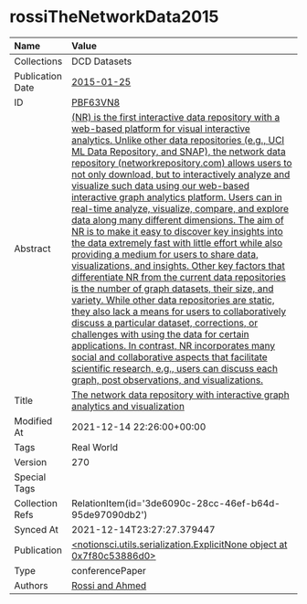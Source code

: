 # rossiTheNetworkData2015
| Name             | Value                                                                                                                                                                                                                                                                                                                                                                                                                                                                                                                                                                                                                                                                                                                                                                                                                                                                                                                                                                                                                                                                                                                                                                                                                                                                                               |
|:-----------------|:----------------------------------------------------------------------------------------------------------------------------------------------------------------------------------------------------------------------------------------------------------------------------------------------------------------------------------------------------------------------------------------------------------------------------------------------------------------------------------------------------------------------------------------------------------------------------------------------------------------------------------------------------------------------------------------------------------------------------------------------------------------------------------------------------------------------------------------------------------------------------------------------------------------------------------------------------------------------------------------------------------------------------------------------------------------------------------------------------------------------------------------------------------------------------------------------------------------------------------------------------------------------------------------------------|
| Collections      | DCD Datasets                                                                                                                                                                                                                                                                                                                                                                                                                                                                                                                                                                                                                                                                                                                                                                                                                                                                                                                                                                                                                                                                                                                                                                                                                                                                                        |
| Publication Date | [2015-01-25](<notionsci.utils.serialization.ExplicitNone object at 0x7f80c5385f40>)                                                                                                                                                                                                                                                                                                                                                                                                                                                                                                                                                                                                                                                                                                                                                                                                                                                                                                                                                                                                                                                                                                                                                                                                                 |
| ID               | [PBF63VN8](<notionsci.utils.serialization.ExplicitNone object at 0x7f80c53880a0>)                                                                                                                                                                                                                                                                                                                                                                                                                                                                                                                                                                                                                                                                                                                                                                                                                                                                                                                                                                                                                                                                                                                                                                                                                   |
| Abstract         | [(NR) is the first interactive data repository with a web-based platform for visual interactive analytics. Unlike other data repositories (e.g., UCI ML Data Repository, and SNAP), the network data repository (networkrepository.com) allows users to not only download, but to interactively analyze and visualize such data using our web-based interactive graph analytics platform. Users can in real-time analyze, visualize, compare, and explore data along many different dimensions. The aim of NR is to make it easy to discover key insights into the data extremely fast with little effort while also providing a medium for users to share data, visualizations, and insights. Other key factors that differentiate NR from the current data repositories is the number of graph datasets, their size, and variety. While other data repositories are static, they also lack a means for users to collaboratively discuss a particular dataset, corrections, or challenges with using the data for certain applications. In contrast, NR incorporates many social and collaborative aspects that facilitate scientific research, e.g., users can discuss each graph, post observations, and visualizations.](<notionsci.utils.serialization.ExplicitNone object at 0x7f80c53881c0>) |
| Title            | [The network data repository with interactive graph analytics and visualization](<notionsci.utils.serialization.ExplicitNone object at 0x7f80c53882e0>)                                                                                                                                                                                                                                                                                                                                                                                                                                                                                                                                                                                                                                                                                                                                                                                                                                                                                                                                                                                                                                                                                                                                             |
| Modified At      | 2021-12-14 22:26:00+00:00                                                                                                                                                                                                                                                                                                                                                                                                                                                                                                                                                                                                                                                                                                                                                                                                                                                                                                                                                                                                                                                                                                                                                                                                                                                                           |
| Tags             | Real World                                                                                                                                                                                                                                                                                                                                                                                                                                                                                                                                                                                                                                                                                                                                                                                                                                                                                                                                                                                                                                                                                                                                                                                                                                                                                          |
| Version          | 270                                                                                                                                                                                                                                                                                                                                                                                                                                                                                                                                                                                                                                                                                                                                                                                                                                                                                                                                                                                                                                                                                                                                                                                                                                                                                                 |
| Special Tags     |                                                                                                                                                                                                                                                                                                                                                                                                                                                                                                                                                                                                                                                                                                                                                                                                                                                                                                                                                                                                                                                                                                                                                                                                                                                                                                     |
| Collection Refs  | RelationItem(id='3de6090c-28cc-46ef-b64d-95de97090db2')                                                                                                                                                                                                                                                                                                                                                                                                                                                                                                                                                                                                                                                                                                                                                                                                                                                                                                                                                                                                                                                                                                                                                                                                                                             |
| Synced At        | 2021-12-14T23:27:27.379447                                                                                                                                                                                                                                                                                                                                                                                                                                                                                                                                                                                                                                                                                                                                                                                                                                                                                                                                                                                                                                                                                                                                                                                                                                                                          |
| Publication      | [<notionsci.utils.serialization.ExplicitNone object at 0x7f80c53886d0>](<notionsci.utils.serialization.ExplicitNone object at 0x7f80c53886d0>)                                                                                                                                                                                                                                                                                                                                                                                                                                                                                                                                                                                                                                                                                                                                                                                                                                                                                                                                                                                                                                                                                                                                                      |
| Type             | conferencePaper                                                                                                                                                                                                                                                                                                                                                                                                                                                                                                                                                                                                                                                                                                                                                                                                                                                                                                                                                                                                                                                                                                                                                                                                                                                                                     |
| Authors          | [Rossi and Ahmed](<notionsci.utils.serialization.ExplicitNone object at 0x7f80c5388880>)                                                                                                                                                                                                                                                                                                                                                                                                                                                                                                                                                                                                                                                                                                                                                                                                                                                                                                                                                                                                                                                                                                                                                                                                            |

